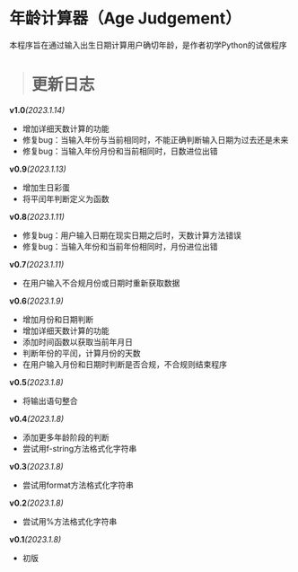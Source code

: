 # 年龄计算器（Age Judgement）
本程序旨在通过输入出生日期计算用户确切年龄，是作者初学Python的试做程序

> # 更新日志

**v1.0**_(2023.1.14)_

- 增加详细天数计算的功能
- 修复bug：当输入年份与当前相同时，不能正确判断输入日期为过去还是未来
- 修复bug：当输入年份月份和当前相同时，日数进位出错

**v0.9**_(2023.1.13)_

- 增加生日彩蛋
- 将平闰年判断定义为函数

**v0.8**_(2023.1.11)_

- 修复bug：用户输入日期在现实日期之后时，天数计算方法错误
- 修复bug：当输入年份和当前年份相同时，月份进位出错

**v0.7**_(2023.1.11)_

- 在用户输入不合规月份或日期时重新获取数据

**v0.6**_(2023.1.9)_

- 增加月份和日期判断
- 增加详细天数计算的功能
- 添加时间函数以获取当前年月日
- 判断年份的平闰，计算月份的天数
- 在用户输入月份和日期时判断是否合规，不合规则结束程序

**v0.5**_(2023.1.8)_

- 将输出语句整合

**v0.4**_(2023.1.8)_

- 添加更多年龄阶段的判断
- 尝试用f-string方法格式化字符串

**v0.3**_(2023.1.8)_

- 尝试用format方法格式化字符串

**v0.2**_(2023.1.8)_

- 尝试用%方法格式化字符串

**v0.1**_(2023.1.8)_

- 初版

